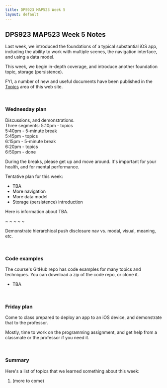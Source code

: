 ```yaml
---
title: DPS923 MAP523 Week 5
layout: default
---
```


## DPS923 MAP523 Week 5 Notes

Last week, we introduced the foundations of a typical substantial iOS app, including the ability to work with multiple scenes, the navigation interface, and using a data model. 

This week, we begin in-depth coverage, and introduce another foundation topic, storage (persistence). 

FYI, a number of new and useful documents have been published in the [Topics](/topics) area of this web site. 

<br>

### Wednesday plan

Discussions, and demonstrations.  
Three segments:
5:10pm - topics  
5:40pm - 5-minute break  
5:45pm - topics  
6:15pm - 5-minute break  
6:20pm - topics  
6:50pm - done  

During the breaks, please get up and move around. It's important for your health, and for mental performance. 

Tentative plan for this week:
* TBA
* More navigation 
* More data model 
* Storage (persistence) introduction

Here is information about TBA. 

~ ~ ~ ~ ~ 

Demonstrate hierarchical push disclosure nav vs. modal, visual, meaning, etc.  


<br>

### Code examples

The course's GitHub repo has code examples for many topics and techniques. You can download a zip of the code repo, or clone it. 
* TBA

<br>

### Friday plan

Come to class prepared to deploy an app to an iOS device, and demonstrate that to the professor. 

Mostly, time to work on the programming assignment, and get help from a classmate or the professor if you need it. 

<br>

### Summary

Here's a list of topics that we learned something about this week:
1. (more to come)
<br>
